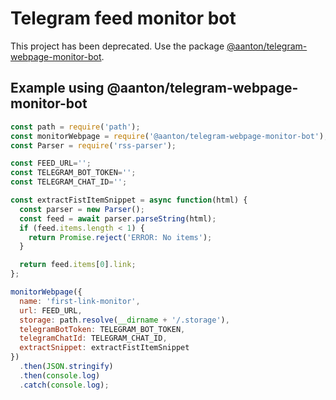 # Telegram feed monitor bot

This project has been deprecated. Use the package [@aanton/telegram-webpage-monitor-bot](https://www.npmjs.com/package/@aanton/telegram-webpage-monitor-bot).

## Example using @aanton/telegram-webpage-monitor-bot

```js
const path = require('path');
const monitorWebpage = require('@aanton/telegram-webpage-monitor-bot');
const Parser = require('rss-parser');

const FEED_URL='';
const TELEGRAM_BOT_TOKEN='';
const TELEGRAM_CHAT_ID='';

const extractFistItemSnippet = async function(html) {
  const parser = new Parser();
  const feed = await parser.parseString(html);
  if (feed.items.length < 1) {
    return Promise.reject('ERROR: No items');
  }

  return feed.items[0].link;
};

monitorWebpage({
  name: 'first-link-monitor',
  url: FEED_URL,
  storage: path.resolve(__dirname + '/.storage'),
  telegramBotToken: TELEGRAM_BOT_TOKEN,
  telegramChatId: TELEGRAM_CHAT_ID,
  extractSnippet: extractFistItemSnippet
})
  .then(JSON.stringify)
  .then(console.log)
  .catch(console.log);
```
